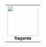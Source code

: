 <!-- ALL-CONTRIBUTORS-LIST:START - Do not remove or modify this section -->
<!-- prettier-ignore-start -->
<!-- markdownlint-disable -->
<table>
  <tr>
    <td align="center"><a href="https://github.com/flagarde"><img src="https://avatars2.githubusercontent.com/u/8627746?v=4" width="100px;" alt=""/><br /><sub><b>flagarde</b></sub></a></td>
  </tr>
</table>
<!-- markdownlint-enable -->
<!-- prettier-ignore-end -->
<!-- ALL-CONTRIBUTORS-LIST:END -->
